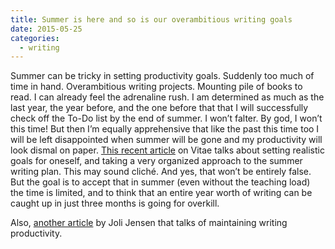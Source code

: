 ```yaml
---
title: Summer is here and so is our overambitious writing goals
date: 2015-05-25 
categories:
  - writing
---
```



Summer can be tricky in setting productivity goals. Suddenly too much of time in hand. Overambitious writing projects. Mounting pile of books to read. I can already feel the adrenaline rush. I am determined as much as the last year, the year before, and the one before that that I will successfully check off the To-Do list by the end of summer. I won’t falter. By god, I won’t this time! But then I’m equally apprehensive that like the past this time too I will be left disappointed when summer will be gone and my productivity will look dismal on paper. [This recent article](https://chroniclevitae.com/news/1010-the-semester-is-over-it-s-time-to-write?cid=VTEVPMSED1) on Vitae talks about setting realistic goals for oneself, and taking a very organized approach to the summer writing plan. This may sound cliché. And yes, that won’t be entirely false. But the goal is to accept that in summer (even without the teaching load) the time is limited, and to think that an entire year worth of writing can be caught up in just three months is going for overkill.

Also, [another article](https://chroniclevitae.com/news/247-from-predator-to-pet-three-techniques-for-taming-your-writing-project) by Joli Jensen that talks of maintaining writing productivity.
